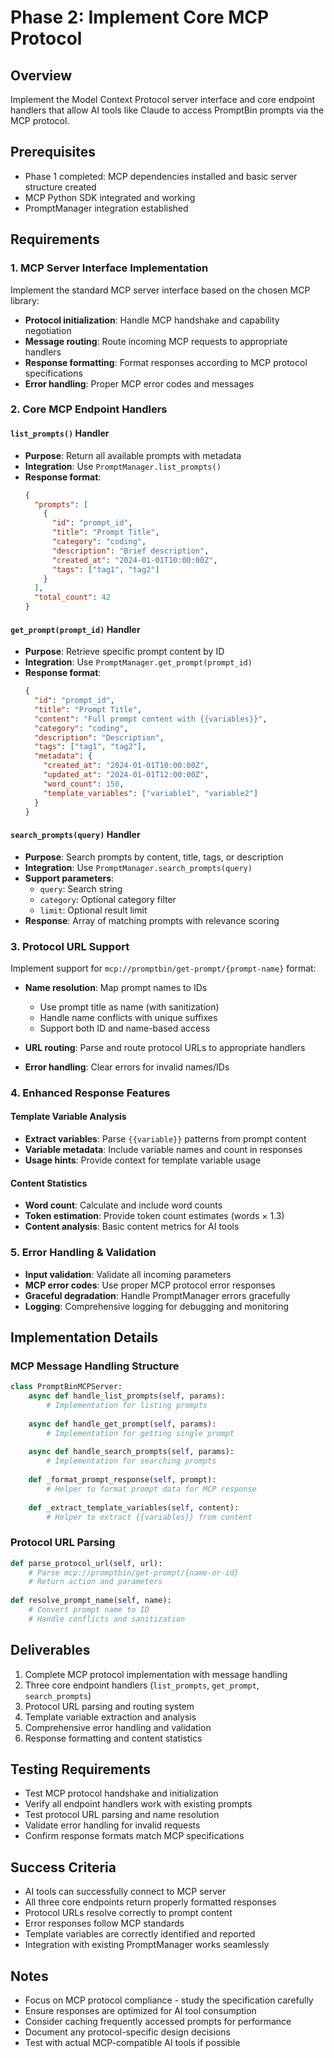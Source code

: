 # Phase 2: Implement Core MCP Protocol

## Overview
Implement the Model Context Protocol server interface and core endpoint handlers that allow AI tools like Claude to access PromptBin prompts via the MCP protocol.

## Prerequisites
- Phase 1 completed: MCP dependencies installed and basic server structure created
- MCP Python SDK integrated and working
- PromptManager integration established

## Requirements

### 1. MCP Server Interface Implementation
Implement the standard MCP server interface based on the chosen MCP library:

- **Protocol initialization**: Handle MCP handshake and capability negotiation
- **Message routing**: Route incoming MCP requests to appropriate handlers
- **Response formatting**: Format responses according to MCP protocol specifications
- **Error handling**: Proper MCP error codes and messages

### 2. Core MCP Endpoint Handlers

#### `list_prompts()` Handler
- **Purpose**: Return all available prompts with metadata
- **Integration**: Use `PromptManager.list_prompts()` 
- **Response format**:
  ```json
  {
    "prompts": [
      {
        "id": "prompt_id",
        "title": "Prompt Title",
        "category": "coding",
        "description": "Brief description",
        "created_at": "2024-01-01T10:00:00Z",
        "tags": ["tag1", "tag2"]
      }
    ],
    "total_count": 42
  }
  ```

#### `get_prompt(prompt_id)` Handler  
- **Purpose**: Retrieve specific prompt content by ID
- **Integration**: Use `PromptManager.get_prompt(prompt_id)`
- **Response format**:
  ```json
  {
    "id": "prompt_id",
    "title": "Prompt Title", 
    "content": "Full prompt content with {{variables}}",
    "category": "coding",
    "description": "Description",
    "tags": ["tag1", "tag2"],
    "metadata": {
      "created_at": "2024-01-01T10:00:00Z",
      "updated_at": "2024-01-01T12:00:00Z",
      "word_count": 150,
      "template_variables": ["variable1", "variable2"]
    }
  }
  ```

#### `search_prompts(query)` Handler
- **Purpose**: Search prompts by content, title, tags, or description
- **Integration**: Use `PromptManager.search_prompts(query)`
- **Support parameters**: 
  - `query`: Search string
  - `category`: Optional category filter
  - `limit`: Optional result limit
- **Response**: Array of matching prompts with relevance scoring

### 3. Protocol URL Support
Implement support for `mcp://promptbin/get-prompt/{prompt-name}` format:

- **Name resolution**: Map prompt names to IDs
  - Use prompt title as name (with sanitization)
  - Handle name conflicts with unique suffixes
  - Support both ID and name-based access

- **URL routing**: Parse and route protocol URLs to appropriate handlers
- **Error handling**: Clear errors for invalid names/IDs

### 4. Enhanced Response Features

#### Template Variable Analysis
- **Extract variables**: Parse `{{variable}}` patterns from prompt content
- **Variable metadata**: Include variable names and count in responses
- **Usage hints**: Provide context for template variable usage

#### Content Statistics  
- **Word count**: Calculate and include word counts
- **Token estimation**: Provide token count estimates (words × 1.3)
- **Content analysis**: Basic content metrics for AI tools

### 5. Error Handling & Validation
- **Input validation**: Validate all incoming parameters
- **MCP error codes**: Use proper MCP protocol error responses
- **Graceful degradation**: Handle PromptManager errors gracefully
- **Logging**: Comprehensive logging for debugging and monitoring

## Implementation Details

### MCP Message Handling Structure
```python
class PromptBinMCPServer:
    async def handle_list_prompts(self, params):
        # Implementation for listing prompts
        
    async def handle_get_prompt(self, params):  
        # Implementation for getting single prompt
        
    async def handle_search_prompts(self, params):
        # Implementation for searching prompts
        
    def _format_prompt_response(self, prompt):
        # Helper to format prompt data for MCP response
        
    def _extract_template_variables(self, content):
        # Helper to extract {{variables}} from content
```

### Protocol URL Parsing
```python
def parse_protocol_url(self, url):
    # Parse mcp://promptbin/get-prompt/{name-or-id}
    # Return action and parameters
    
def resolve_prompt_name(self, name):
    # Convert prompt name to ID
    # Handle conflicts and sanitization
```

## Deliverables
1. Complete MCP protocol implementation with message handling
2. Three core endpoint handlers (`list_prompts`, `get_prompt`, `search_prompts`)
3. Protocol URL parsing and routing system
4. Template variable extraction and analysis
5. Comprehensive error handling and validation
6. Response formatting and content statistics

## Testing Requirements
- Test MCP protocol handshake and initialization
- Verify all endpoint handlers work with existing prompts
- Test protocol URL parsing and name resolution
- Validate error handling for invalid requests
- Confirm response formats match MCP specifications

## Success Criteria
- AI tools can successfully connect to MCP server
- All three core endpoints return properly formatted responses
- Protocol URLs resolve correctly to prompt content
- Error responses follow MCP standards
- Template variables are correctly identified and reported
- Integration with existing PromptManager works seamlessly

## Notes
- Focus on MCP protocol compliance - study the specification carefully
- Ensure responses are optimized for AI tool consumption
- Consider caching frequently accessed prompts for performance
- Document any protocol-specific design decisions
- Test with actual MCP-compatible AI tools if possible